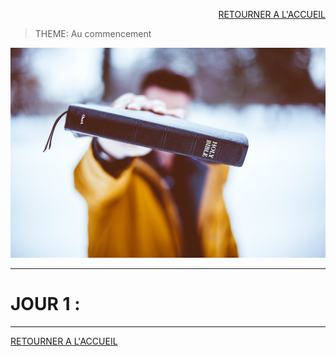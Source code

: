 <script>
  new Vue({
    el: '#data',
    data: { msg: message, sexeFm: userSexe, name: name }
  })
</script>
<div id="data">

<div style="text-align: right"> 

[RETOURNER A L'ACCUEIL]()

</div>  

> THEME: Au commencement

<img src='images/ben-white-LJQEDQAmAnI-unsplash.jpg'/>

***
# JOUR 1 : 


***

[RETOURNER A L'ACCUEIL]()

</div>

